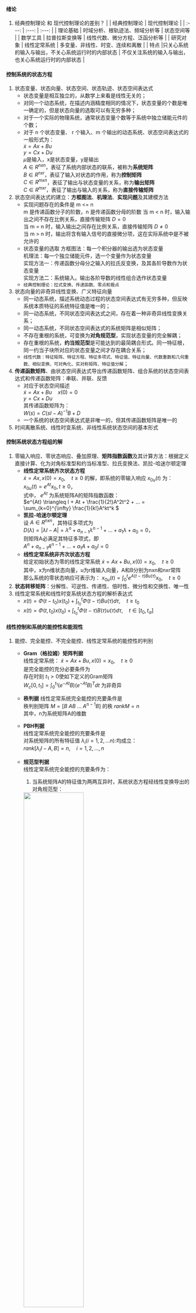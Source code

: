 #### 绪论
1. 经典控制理论 和 现代控制理论的差别？
   | | 经典控制理论 | 现代控制理论 |
   | :---: | :---: | :---: |
   | 理论基础 | 时域分析、根轨迹法、频域分析等 | 状态空间等 |
   | 数学工具 | 拉普拉斯变换等 | 线性代数、微分方程、泛函分析等 |
   | 研究对象 | 线性定常系统 | 多变量、非线性、时变、连续和离散 |
   | 特点 |只关心系统的输入与输出，不关心系统运行时的内部状态 | 不仅关注系统的输入与输出，也关心系统运行时的内部状态 |
#### 控制系统的状态方程
1. 状态变量、状态向量、状态空间、状态轨迹、状态空间表达式
   - 状态变量是相互独立的，从数学上来看是线性无关的；
   - 对同一个动态系统，在描述内涵精度相同的情况下，状态变量的个数是唯一确定的，但是状态向量的选取可以有无穷多种；
   - 对于一个实际的物理系统，通常状态变量个数等于系统中独立储能元件的个数；
   - 对于 n 个状态变量、 r 个输入、m 个输出的动态系统、状态空间表达式的一般形式为：  
   $\dot x = Ax + Bu$  
   $y = Cx + Du$  
   $\mu$是输入，x是状态变量，y是输出  
   $A \in R^{nxn}$，表征了系统内部状态的联系，被称为**系统矩阵**  
   $B \in R^{nxr}$，表征了输入对状态的作用，称为**控制矩阵**  
   $C \in R^{mxn}$，表征了输出与状态变量的关系，称为**输出矩阵**  
   $C \in R^{mxr}$，表征了输出与输入的关系，称为**直接传输矩阵**  
2. 状态空间表达式的建立：**方框图法**、**机理法**、**实现问题**及其建模方法
   - 实现问题存在的条件是 m <= n  
   m 是传递函数分子的阶数，n 是传递函数分母的阶数
   当 m < n 时，输入输出之间不存在比例关系，直接传输矩阵 $D = 0$  
   当 m = n 时，输入输出之间存在比例关系，直接传输矩阵 $D \neq 0$  
   当 m > n 时，输出将含有输入信号的直接微分项，这在实际系统中是不被允许的  
   - 状态变量的选取
   方框图法：每一个积分器的输出选为状态变量  
   机理法：每一个独立储能元件，选一个变量作为状态变量  
   实现方法一：传递函数分母分之输入的拉氏反变换，及其各阶导数作为状态变量  
   实现方法二：系统输入。输出各阶导数的线性组合选作状态变量  
   - `经典控制理论：拉式变换、传递函数、零点和极点`
3. 状态向量的非奇异线性变换、广义特征向量
   - 同一动态系统，描述系统动态过程的状态空间表达式有无穷多种，但反映系统本质特征的系统特征值是唯一的；
   - 同一动态系统，不同状态空间表达式之间，存在着一种非奇异线性变换关系；
   - 同一动态系统，不同状态空间表达式的系统矩阵是相似矩阵；
   - 不存在重根的系统，可变换为**对角规范型**，实现状态变量的完全解耦； 
   - 存在重根的系统，**约当规范型**是可能达到的最简耦合形式。同一特征根，同一约当子块所对应的状态变量之间才存在耦合关系；
   - `线性代数：特征矩阵、特征方程、特征多项式、特征值、特征向量、代数重数和几何重数、相似变换、可对角化、实对称矩阵、特征值分解`；
4. **传递函数矩阵**、由状态空间表达式导出传递函数矩阵、组合系统的状态空间表达式和传递函数矩阵：串联、并联、反馈
   - 对应于状态空间描述  
     $\dot x = Ax + Bu \quad x(0) = 0$  
     $y = Cx + Du$  
     其传递函数矩阵为：  
     $W(s) = C(sI - A)^{-1}B + D$  
   - 一个系统的状态空间表达式是非唯一的，但其传递函数矩阵是唯一的
5. 时间离散系统、线性时变系统、非线性系统状态空间的基本形式
#### 控制系统状态方程组的解
1. 零输入响应、零状态响应、叠加原理、**矩阵指数函数**及其计算方法：根据定义直接计算、化为对角标准型和约当标准型、拉氏变换法、凯拉-哈迷尔顿定理
   - **线性定常系统齐次状态方程**  
   $\dot x = Ax,x(0)=x_0, \quad t \geq 0$ 
   的解，即系统的零输入响应 $x_{0u}(t)$ 为：  
   $x_{0u}(t) = e^{At}x_0,t \geq 0$，  
   式中， $e^{At}$ 为系统矩阵A的矩阵指数函数：  
   $e^{At} \triangleq I + At + \frac{1}{2!}A^2t^2 + ... = \sum_{k=0}^{\infty} \frac{1}{k!}A^kt^k $
   - **凯拉-哈迷尔顿定理**  
   设 $A \in R^{nxn}$，其特征多项式为  
   $D(\lambda) = |\lambda I - A| = \lambda^n + a_{n-1}\lambda^{n-1} + ... + a_1\lambda + a_0 = 0$，  
   则矩阵A必满足其特征多项式，即  
   $A^n + a_{n-1}A^{n-1} + ... + a_1A + a_0I = 0$
   - **线性定常系统非齐次状态方程**  
   给定初始状态为零的线性定常系统
   $\dot x = Ax + Bu,x(0)=x_0, \quad t \geq 0$  
   其中，x为n维状态向量，u为r维输入向量，A和B分别为nxn和nxr常阵  
   那么系统的零状态响应可表示为：
   $x_{0u}(t) = \int_{0}^t e^{A(t-\tau)Bu(\tau)}x_0, \quad t \geq 0$  
2. **状态转移矩阵**：分解性、可逆性、传递性、倍时性、微分性和交换性、唯一性
3. 线性定常系统和线性时变系统状态方程的解析表达式
   - $x(t) = \Phi(t-t_0)x(t_0) + \int_{t_0}^t \Phi(t- \tau)Bu(\tau)d\tau, \quad t \geq t_0$ 
   - $x(t) = \Phi(t,t_0)x(t_0) + \int_{t_0}^t \Phi(t- \tau)B(\tau)u(\tau)d\tau, \quad t \in [t_0,t_\alpha]$
#### 线性控制和系统的能控性和能观性
1. 能控、完全能控、不完全能控、线性定常系统的能控性的判别
   - **Gram（格拉姆）矩阵判据**  
   线性定常系统： $\dot x = Ax + Bu,x(0) = x_0, \quad t \geq 0$  
   是完全能控的充分必要条件为  
   存在时刻 $t_1 > 0$使如下定义的Gram矩阵  
   $W_c[0,t_1]=\int_0^{t_1}(e^{-At}B)(e^{-At}B)^Tdt$ 为非奇异
   - **秩判据** 
   线性定常系统完全能控的充要条件是  
   秩判别矩阵 $M=[B\ AB\ ...\ A^{n-1}B]$ 的秩 $rankM = n$  
   其中，n为系统矩阵A的维数
   - **PBH判据**  
   线性定常系统完全能控的充要条件是  
   对系统矩阵的所有特征值 $\lambda_i(i=1,2,...n)$:均成立：  
   $rank[\lambda_iI-A,B]=n, \quad i=1,2,...,n$
   - **规范型判据**  
   线性定常系统完全能控的充要条件为：  
     1. 当系统矩阵A的特征值为两两互异时，系统状态方程经线性变换导出的对角规范型：
           
      <img src="./images/control_1.png" width="60%">   

      式中， $\bar B_i \neq 0,i=1,2,...,n$ ,即控制矩阵中不包含元素全为零的行
     2. 当系统矩阵A的特征值存在重根时，系统状态方程经线性变换导出的约当标准型： 
          
      <img src="./images/control_2.png" width="60%">  

      设特征根 $\lambda_i$的代数重数为 $\sigma_i$。几何重数为 $\alpha_i$， $\lambda_i$对应的第k个约当子块的维数为 $r_{ik}$  
         - 若 $\sigma_i = 1$，则 $\lambda_i$对应的输入矩阵 $\tilde B_i$ 不全为0；
         - 若 $\sigma_i > 1,\alpha_i = 1$，则 $\lambda_i$对应的输入矩阵$\tilde B_i$的最后一行不全为0；
         - 若 $\alpha_i > 1$，则 $\lambda_i$对应的每一个约当子块最后一行对应的输入矩阵行组成的矩阵 $[\bar b_{r_{i1}}\ \bar b_{r_{i2}}\  \cdots  \bar b_{r_{i\alpha_i}} ]^T$ 均为行线性无关。
2. 能观、完全能观、不完全能观、线性定常系统的能观性的判别
   - Gram（格拉姆）判据
   - 秩判据
   - PBH秩判据
   - 规范型判据
3. 线性时变系统的能控性和能观性的判别
   - Gram（格拉姆）判据
   - 秩判据
   - Gram（格拉姆）判据
   - 秩判据
4. 线性时变对偶系统、线性定常对偶系统、线性时变系统对偶原理、线性定常系统对偶原理
5. 能控标准I型、能控标准II型、能观标准I型、能观标准II型
   - 能控性与能观性的不变性  
   在任意非奇异线性变换下，线性定常系统  
   $\dot x = Ax + Bu\ y = Cx$
   的能控性和能观性不变
   - **能控标准I型**变换   
   对于完全能控的单输入单输出线性定常系统，存在线性非奇异变换 $x = T_{C1}\bar x$，其中：  
   <img src="./images/control_3.png" width="60%">    
   $a_i(i=0,1,...,n-1)$ 为系统特征多项式 $|\lambda I-A|= \lambda^n + a_{n-1}\lambda^{n-1} + ... + a_1\lambda +a_0 = 0$的系数。  
   能够使状态空间表达式化成如下形式的能控标准型（I型）：  
   $\dot {\bar x} = \bar A \bar x + \bar b \bar u  \ \bar y = \bar C \bar x$  
   <img src="./images/control_4.jpg" width="60%">   
6. 线性定常系统的能控性分解、能观性分解
#### 李雅普诺夫定理
1. 平衡状态、孤立的平衡状态、李雅普诺夫意义下的稳定、一致稳定、渐进稳定、大范围渐进稳定、李雅普诺夫意义下的不稳定、李雅普诺夫第一法：外部稳定（输出稳定）、内部稳定（状态稳定）
   - 系统的稳定性是相对系统的平衡状态而言的
   - 李雅普诺夫意义下的渐进稳定等于工程意义下的稳定
   - 线性系统的李亚普诺夫主判据、辅助判据，不稳定判据均是充分条件；线性系统的李雅普诺夫方程判据是充要条件
   - 构建李雅普诺夫函数没有统一的方法，雅可比矩阵法和变量梯度法也只适用于一些特定的系统
3. 李雅普诺夫第二法
   - 李雅普诺夫稳定性主判据：  
   设系统的状态方程为： $\dot x = f(s)$  
   若存在一个具有连续一阶导数的标量函数 $V(x)$且满足  
      1. $V(x)$是正定的；
      2. $\dot V(x)$是负定的；
   则系统在平衡状态 $x_e = 0$ 是渐进稳定的。
      1. 除满足条件(1)(2)外，若 $||x||\rightarrow \infty$，则系统在平衡状态 $x_e = 0$ 是大范围渐进稳定的
   - 李雅普诺夫稳定性辅助判据
   - 李亚普诺夫不稳定性判据
4. 李雅普诺夫在线性系统中的应用、李雅普诺夫在非线性系统中的应用：雅克比矩阵法（克拉索夫斯基法）、变量梯度法 
   - 线性定常系统的渐进稳定性判据
   对于给定的没有外界输入的线性定常系统 $\bar x = Ax,x(0) = x_0,t \geq 0$  
   在平衡状态 $x_e = 0$渐进稳定的充要条件为：对于任意给定的一个实正定对称矩阵Q，必存在唯一的实正定对称矩阵P，满足如下李亚普诺夫方程：$A^TP + PA = -Q$
   - 线性时变系统的渐进稳定性判据
   - 雅克比矩阵法（克拉索夫斯基法）
   - 变量梯度法
5. `线性代数：标量函数、正定、半正定、负定、半负定、不定、二次型函数、主子行列式`
#### 线性定常系统的综合
1. 系统的综合、状态反馈控制、输出反馈控制、极点配置问题、镇定问题、解耦问题、跟踪问题
   - 闭环系统的能控与能观性
   状态反馈不改变系统的能控性，但可能改变系统的能观性  
   输出反馈不改变系统的能控性和能观性
2. 状态反馈的极点配置问题、状态反馈极点可配置的条件、单输入单输出系统状态反馈极点配置的两种算法、输出反馈的极点配置问题
3. 状态反馈的镇定问题、状态反馈可镇定的条件、状态反馈镇定的算法
4. `经典控制理论：稳定性、线性定常系统稳定的充要条件、劳斯稳定判据、系统误差、稳态误差（先判定稳定）、三种典型输入（阶跃、斜坡、加速度）对于三种典型系统（0型、I型、II型）的稳态误差`
#### 思考
- [ ] 线性代数、矩阵论、现代控制理论的内容晦涩，结合题目示例理解会更加透彻
- [x] 暂时搁置现代控制理论的学习，因为学的越深理论理解的越浅显，为保证质量，暂时停止学习！
- [x] Github markdown 涉及矩阵公式无法显示 建议使用图片！
- [x] 2020-9-6 16:40
